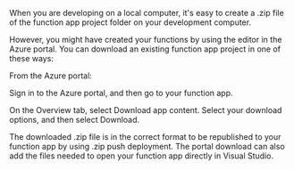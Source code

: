 When you are developing on a local computer, it's easy to create a .zip file of the function app project folder on your development computer.

However, you might have created your functions by using the editor in the Azure portal. You can download an existing function app project in one of these ways:

From the Azure portal:

Sign in to the Azure portal, and then go to your function app.

On the Overview tab, select Download app content. Select your download options, and then select Download.


The downloaded .zip file is in the correct format to be republished to your function app by using .zip push deployment. The portal download can also add the files needed to open your function app directly in Visual Studio.

